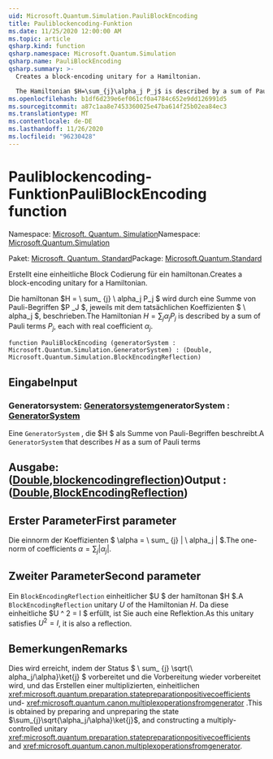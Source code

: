```yaml
---
uid: Microsoft.Quantum.Simulation.PauliBlockEncoding
title: Pauliblockencoding-Funktion
ms.date: 11/25/2020 12:00:00 AM
ms.topic: article
qsharp.kind: function
qsharp.namespace: Microsoft.Quantum.Simulation
qsharp.name: PauliBlockEncoding
qsharp.summary: >-
  Creates a block-encoding unitary for a Hamiltonian.

  The Hamiltonian $H=\sum_{j}\alpha_j P_j$ is described by a sum of Pauli terms $P_j$, each with real coefficient $\alpha_j$.
ms.openlocfilehash: b1df6d239e6ef061cf0a4784c652e9dd126991d5
ms.sourcegitcommit: a87c1aa8e7453360025e47ba614f25b02ea84ec3
ms.translationtype: MT
ms.contentlocale: de-DE
ms.lasthandoff: 11/26/2020
ms.locfileid: "96230428"
---
```

# <a name="pauliblockencoding-function"></a><span data-ttu-id="acc36-102">Pauliblockencoding-Funktion</span><span class="sxs-lookup"><span data-stu-id="acc36-102">PauliBlockEncoding function</span></span>

<span data-ttu-id="acc36-103">Namespace: [Microsoft. Quantum. Simulation](xref:Microsoft.Quantum.Simulation)</span><span class="sxs-lookup"><span data-stu-id="acc36-103">Namespace: [Microsoft.Quantum.Simulation](xref:Microsoft.Quantum.Simulation)</span></span>

<span data-ttu-id="acc36-104">Paket: [Microsoft. Quantum. Standard](https://nuget.org/packages/Microsoft.Quantum.Standard)</span><span class="sxs-lookup"><span data-stu-id="acc36-104">Package: [Microsoft.Quantum.Standard](https://nuget.org/packages/Microsoft.Quantum.Standard)</span></span>


<span data-ttu-id="acc36-105">Erstellt eine einheitliche Block Codierung für ein hamiltonan.</span><span class="sxs-lookup"><span data-stu-id="acc36-105">Creates a block-encoding unitary for a Hamiltonian.</span></span>

<span data-ttu-id="acc36-106">Die hamiltonan $H = \ sum_ {j} \ alpha_j P_j $ wird durch eine Summe von Pauli-Begriffen $P _J $, jeweils mit dem tatsächlichen Koeffizienten $ \ alpha_j $, beschrieben.</span><span class="sxs-lookup"><span data-stu-id="acc36-106">The Hamiltonian $H=\sum_{j}\alpha_j P_j$ is described by a sum of Pauli terms $P_j$, each with real coefficient $\alpha_j$.</span></span>

```qsharp
function PauliBlockEncoding (generatorSystem : Microsoft.Quantum.Simulation.GeneratorSystem) : (Double, Microsoft.Quantum.Simulation.BlockEncodingReflection)
```


## <a name="input"></a><span data-ttu-id="acc36-107">Eingabe</span><span class="sxs-lookup"><span data-stu-id="acc36-107">Input</span></span>

### <a name="generatorsystem--generatorsystem"></a><span data-ttu-id="acc36-108">Generatorsystem: [Generatorsystem](xref:Microsoft.Quantum.Simulation.GeneratorSystem)</span><span class="sxs-lookup"><span data-stu-id="acc36-108">generatorSystem : [GeneratorSystem](xref:Microsoft.Quantum.Simulation.GeneratorSystem)</span></span>

<span data-ttu-id="acc36-109">Eine `GeneratorSystem` , die $H $ als Summe von Pauli-Begriffen beschreibt.</span><span class="sxs-lookup"><span data-stu-id="acc36-109">A `GeneratorSystem` that describes $H$ as a sum of Pauli terms</span></span>



## <a name="output--doubleblockencodingreflection"></a><span data-ttu-id="acc36-110">Ausgabe: ([Double](xref:microsoft.quantum.lang-ref.double),[blockencodingreflection](xref:Microsoft.Quantum.Simulation.BlockEncodingReflection))</span><span class="sxs-lookup"><span data-stu-id="acc36-110">Output : ([Double](xref:microsoft.quantum.lang-ref.double),[BlockEncodingReflection](xref:Microsoft.Quantum.Simulation.BlockEncodingReflection))</span></span>

## <a name="first-parameter"></a><span data-ttu-id="acc36-111">Erster Parameter</span><span class="sxs-lookup"><span data-stu-id="acc36-111">First parameter</span></span>

<span data-ttu-id="acc36-112">Die einnorm der Koeffizienten $ \alpha = \ sum_ {j} | \ alpha_j | $.</span><span class="sxs-lookup"><span data-stu-id="acc36-112">The one-norm of coefficients $\alpha=\sum_{j}|\alpha_j|$.</span></span>

## <a name="second-parameter"></a><span data-ttu-id="acc36-113">Zweiter Parameter</span><span class="sxs-lookup"><span data-stu-id="acc36-113">Second parameter</span></span>

<span data-ttu-id="acc36-114">Ein `BlockEncodingReflection` einheitlicher $U $ der hamiltonan $H $.</span><span class="sxs-lookup"><span data-stu-id="acc36-114">A `BlockEncodingReflection` unitary $U$ of the Hamiltonian $H$.</span></span> <span data-ttu-id="acc36-115">Da diese einheitliche $U ^ 2 = I $ erfüllt, ist Sie auch eine Reflektion.</span><span class="sxs-lookup"><span data-stu-id="acc36-115">As this unitary satisfies $U^2 = I$, it is also a reflection.</span></span>

## <a name="remarks"></a><span data-ttu-id="acc36-116">Bemerkungen</span><span class="sxs-lookup"><span data-stu-id="acc36-116">Remarks</span></span>

<span data-ttu-id="acc36-117">Dies wird erreicht, indem der Status $ \ sum_ {j} \sqrt{\ alpha_j/\alpha}\ket{j} $ vorbereitet und die Vorbereitung wieder vorbereitet wird, und das Erstellen einer multiplizierten, einheitlichen <xref:microsoft.quantum.preparation.statepreparationpositivecoefficients> und- <xref:microsoft.quantum.canon.multiplexoperationsfromgenerator> .</span><span class="sxs-lookup"><span data-stu-id="acc36-117">This is obtained by preparing and unpreparing the state $\sum_{j}\sqrt{\alpha_j/\alpha}\ket{j}$, and constructing a multiply-controlled unitary <xref:microsoft.quantum.preparation.statepreparationpositivecoefficients> and <xref:microsoft.quantum.canon.multiplexoperationsfromgenerator>.</span></span>